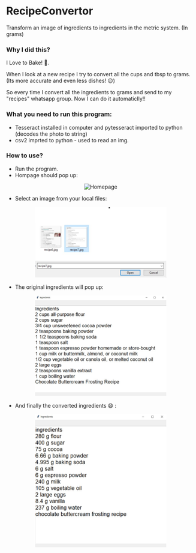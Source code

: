 # RecipeConvertor
Transform an image of ingredients to ingredients in the metric system. (In grams)


### Why I did this? 
I Love to Bake! :cake:.

When I look at a new recipe I try to convert all the cups and tbsp to grams. (Its more accurate and even less dishes! :wink:) 

So every time I convert all the ingredients to grams and send to my "recipes" whatsapp group. 
Now I can do it automaticlly!! 



### What you need to run this program:
- Tesseract installed in computer and pytesseract imported to python (decodes the photo to string)
- csv2 imprted to python - used to read an img. 


### How to use?
- Run the program.
- Hompage should pop up: 

<p align="center">
  <img src="https://raw.githubusercontent.com/yonatandiga12/RecipeConvertor2/main/pictures/picturesForREADME/mainPage.jpg" width="350" title="Homepage">
</p>

- Select an image from your local files:

<p align="center">
  <img src="https://raw.githubusercontent.com/yonatandiga12/RecipeConvertor/main/pictures/picturesForREADME/select_image.jpg" width="350" title="Select image">
</p>

- The original ingredients will pop up: 

<p align="center">
  <img src="https://raw.githubusercontent.com/yonatandiga12/RecipeConvertor/main/pictures/picturesForREADME/old_ingredients.jpg" width="350" title="Original ingredients">
</p>

- And finally the converted ingredients 😄 : 

<p align="center">
  <img src="https://raw.githubusercontent.com/yonatandiga12/RecipeConvertor/main/pictures/picturesForREADME/new_ingredients.jpg" width="350" title="New ingredients">
</p>
